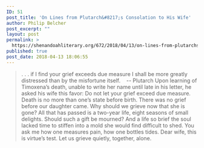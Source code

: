 ```yaml
---
ID: 51
post_title: 'On Lines from Plutarch&#8217;s Consolation to His Wife'
author: Philip Belcher
post_excerpt: ""
layout: post
permalink: >
  https://shenandoahliterary.org/672/2018/04/13/on-lines-from-plutarchs-letter-to-his-wife/
published: true
post_date: 2018-04-13 18:06:55
---
```

> . . . if I find your grief exceeds due measure I shall be more greatly distressed than by the misfortune itself.    -- Plutarch Upon learning of Timoxena’s death, unable to write her name until late in his letter, he asked his wife this favor: Do not let your grief exceed due measure. Death is no more than one’s state before birth. There was no grief before our daughter came. Why should we grieve now that she is gone? All that has passed is a two-year life, eight seasons of small delights. Should such a gift be mourned? And a life so brief the soul lacked time to stiffen into a mold she would find difficult to shed. You ask me how one measures pain, how one bottles tides. Dear wife, this is virtue’s test. Let us grieve quietly, together, alone.